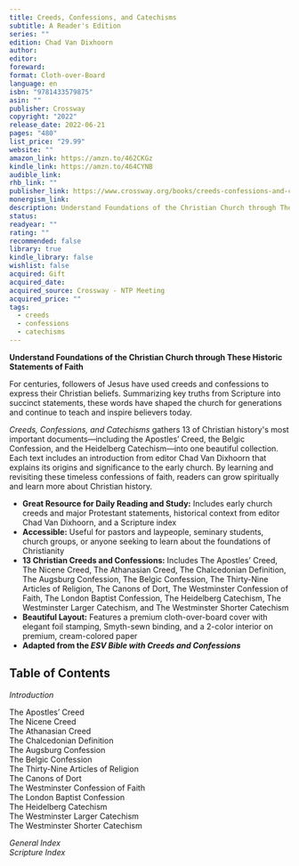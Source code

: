 ```yaml
---
title: Creeds, Confessions, and Catechisms
subtitle: A Reader's Edition
series: ""
edition: Chad Van Dixhoorn
author: 
editor: 
foreward: 
format: Cloth-over-Board
language: en
isbn: "9781433579875"
asin: ""
publisher: Crossway
copyright: "2022"
release_date: 2022-06-21
pages: "480"
list_price: "29.99"
website: ""
amazon_link: https://amzn.to/462CKGz
kindle_link: https://amzn.to/464CYNB
audible_link: 
rhb_link: ""
publisher_link: https://www.crossway.org/books/creeds-confessions-and-catechisms-cob/
monergism_link: 
description: Understand Foundations of the Christian Church through These Historic Statements of Faith
status: 
readyear: ""
rating: ""
recommended: false
library: true
kindle_library: false
wishlist: false
acquired: Gift
acquired_date: 
acquired_source: Crossway - NTP Meeting
acquired_price: ""
tags:
  - creeds
  - confessions
  - catechisms
---
```

**Understand Foundations of the Christian Church through These Historic Statements of Faith**

For centuries, followers of Jesus have used creeds and confessions to express their Christian beliefs. Summarizing key truths from Scripture into succinct statements, these words have shaped the church for generations and continue to teach and inspire believers today.

_Creeds, Confessions, and Catechisms_ gathers 13 of Christian history's most important documents—including the Apostles’ Creed, the Belgic Confession, and the Heidelberg Catechism—into one beautiful collection. Each text includes an introduction from editor Chad Van Dixhoorn that explains its origins and significance to the early church. By learning and revisiting these timeless confessions of faith, readers can grow spiritually and learn more about Christian history.  

- **Great Resource for Daily Reading and Study:** Includes early church creeds and major Protestant statements, historical context from editor Chad Van Dixhoorn, and a Scripture index
- **Accessible:** Useful for pastors and laypeople, seminary students, church groups, or anyone seeking to learn about the foundations of Christianity
- **13 Christian Creeds and Confessions:** Includes The Apostles’ Creed, The Nicene Creed, The Athanasian Creed, The Chalcedonian Definition, The Augsburg Confession, The Belgic Confession, The Thirty-Nine Articles of Religion, The Canons of Dort, The Westminster Confession of Faith, The London Baptist Confession, The Heidelberg Catechism, The Westminster Larger Catechism, and The Westminster Shorter Catechism
- **Beautiful Layout:** Features a premium cloth-over-board cover with elegant foil stamping, Smyth-sewn binding, and a 2-color interior on premium, cream-colored paper
- **Adapted from the _ESV Bible with Creeds and Confessions_**

## Table of Contents

_Introduction_

The Apostles’ Creed  
The Nicene Creed  
The Athanasian Creed  
The Chalcedonian Definition  
The Augsburg Confession  
The Belgic Confession  
The Thirty-Nine Articles of Religion  
The Canons of Dort  
The Westminster Confession of Faith  
The London Baptist Confession  
The Heidelberg Catechism  
The Westminster Larger Catechism  
The Westminster Shorter Catechism

_General Index  
Scripture Index_
